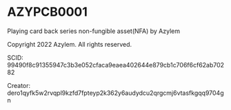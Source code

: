 # AZYPCB0001
Playing card back series non-fungible asset(NFA) by Azylem

Copyright 2022 Azylem. All rights reserved.

SCID: 99490f8c91355947c3b3e052cfaca9eaea402644e879cb1c706f6cf62ab70282

Creator: dero1qyfk5w2rvqpl9kzfd7fpteyp2k362y6audydcu2qrgcmj6vtasfkgqq9704gn
